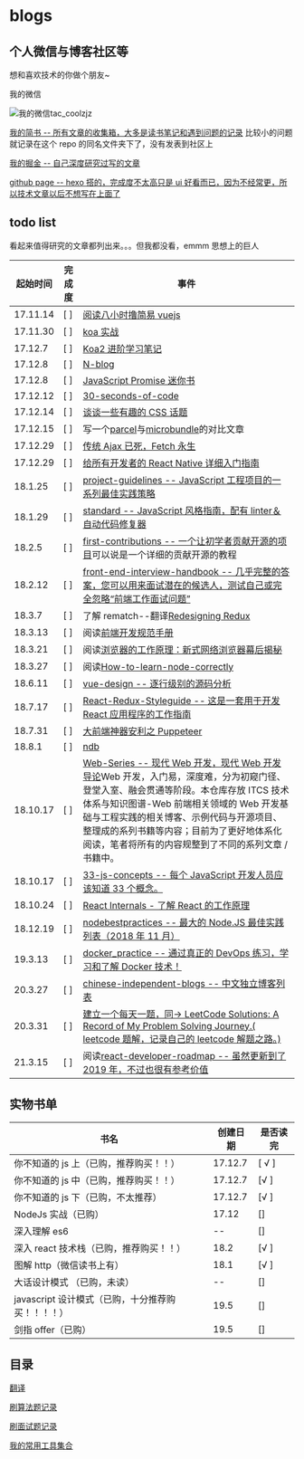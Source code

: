 # blogs

## 个人微信与博客社区等

想和喜欢技术的你做个朋友~

我的微信

![我的微信tac_coolzjz](http://chuantu.biz/t6/351/1533093799x-1404755510.png)

[我的简书 -- 所有文章的收集箱，大多是读书笔记和遇到问题的记录](https://www.jianshu.com/u/5ed1bc7b3716)
比较小的问题就记录在这个 repo 的同名文件夹下了，没有发表到社区上

[我的掘金 -- 自己深度研究过写的文章](https://juejin.im/user/59acca62518825242238ffe9/posts)

[github page -- hexo 搭的，完成度不太高只是 ui 好看而已，因为不经常更，所以技术文章以后不想写在上面了](https://mytac.github.io/)

## todo list

看起来值得研究的文章都列出来。。。但我都没看，emmm 思想上的巨人

| 起始时间 | 完成度 | 事件                                                                                                                                                                                                                                                                                                                                                                        |
| -------- | ------ | --------------------------------------------------------------------------------------------------------------------------------------------------------------------------------------------------------------------------------------------------------------------------------------------------------------------------------------------------------------------------- |
| 17.11.14 | [ ]    | [阅读八小时撸简易 vuejs](http://blog.csdn.net/lihongxun945/article/category/7259172)                                                                                                                                                                                                                                                                                        |
| 17.11.30 | [ ]    | [koa 实战](http://book.apebook.org/minghe/koa-action/start/debug.html)                                                                                                                                                                                                                                                                                                      |
| 17.12.7  | [ ]    | [Koa2 进阶学习笔记](https://chenshenhai.github.io/koa2-note/)                                                                                                                                                                                                                                                                                                               |
| 17.12.8  | [ ]    | [N-blog](https://github.com/nswbmw/N-blog)                                                                                                                                                                                                                                                                                                                                  |
| 17.12.8  | [ ]    | [JavaScript Promise 迷你书](http://liubin.org/promises-book/)                                                                                                                                                                                                                                                                                                               |
| 17.12.12 | [ ]    | [30-seconds-of-code](https://github.com/Chalarangelo/30-seconds-of-code)                                                                                                                                                                                                                                                                                                    |
| 17.12.14 | [ ]    | [谈谈一些有趣的 CSS 话题](https://github.com/chokcoco/iCSS)                                                                                                                                                                                                                                                                                                                 |
| 17.12.15 | [ ]    | 写一个[parcel](https://github.com/parcel-bundler/parcel)与[microbundle](https://github.com/developit/microbundle)的对比文章                                                                                                                                                                                                                                                 |
| 17.12.29 | [ ]    | [传统 Ajax 已死，Fetch 永生](https://segmentfault.com/a/1190000003810652)                                                                                                                                                                                                                                                                                                   |
| 17.12.29 | [ ]    | [给所有开发者的 React Native 详细入门指南](https://juejin.im/post/5898388b128fe1006cb943e3#heading-9)                                                                                                                                                                                                                                                                       |
| 18.1.25  | [ ]    | [project-guidelines -- JavaScript 工程项目的一系列最佳实践策略](https://github.com/wearehive/project-guidelines/blob/master/README-zh.md#consistent-dev-environments)                                                                                                                                                                                                       |
| 18.1.29  | [ ]    | [standard -- JavaScript 风格指南，配有 linter＆自动代码修复器](https://github.com/standard/standard/blob/master/docs/README-zhcn.md)                                                                                                                                                                                                                                        |
| 18.2.5   | [ ]    | [first-contributions -- 一个让初学者贡献开源的项目](https://github.com/Roshanjossey/first-contributions)可以说是一个详细的贡献开源的教程                                                                                                                                                                                                                                    |
| 18.2.12  | [ ]    | [front-end-interview-handbook -- 几乎完整的答案，您可以用来面试潜在的候选人，测试自己或完全忽略“前端工作面试问题”](https://github.com/yangshun/front-end-interview-handbook)                                                                                                                                                                                                |
| 18.3.7   | [ ]    | 了解 rematch--翻译[Redesigning Redux](https://hackernoon.com/redesigning-redux-b2baee8b8a38)                                                                                                                                                                                                                                                                                |
| 18.3.13  | [ ]    | 阅读[前端开发规范手册](https://github.com/jawil/blog/issues/4#issuecomment-372111231)                                                                                                                                                                                                                                                                                       |
| 18.3.21  | [ ]    | 阅读[浏览器的工作原理：新式网络浏览器幕后揭秘](https://www.html5rocks.com/zh/tutorials/internals/howbrowserswork/)                                                                                                                                                                                                                                                          |
| 18.3.27  | [ ]    | 阅读[How-to-learn-node-correctly](https://github.com/i5ting/How-to-learn-node-correctly/)                                                                                                                                                                                                                                                                                   |
| 18.6.11  | [ ]    | [vue-design -- 逐行级别的源码分析 ](https://github.com/HcySunYang/vue-design)                                                                                                                                                                                                                                                                                               |
| 18.7.17  | [ ]    | [React-Redux-Styleguide -- 这是一套用于开发 React 应用程序的工作指南](https://github.com/iraycd/React-Redux-Styleguide)                                                                                                                                                                                                                                                     |
| 18.7.31  | [ ]    | [大前端神器安利之 Puppeteer](https://jeffjade.com/2017/12/17/134-kinds-of-toss-using-puppeteer/)                                                                                                                                                                                                                                                                            |
| 18.8.1   | [ ]    | [ndb](https://github.com/GoogleChromeLabs/ndb)                                                                                                                                                                                                                                                                                                                              |
| 18.10.17 | [ ]    | [Web-Series -- 现代 Web 开发，现代 Web 开发导论](https://github.com/wxyyxc1992/Web-Series)Web 开发，入门易，深度难，分为初窥门径、登堂入室、融会贯通等阶段。本仓库存放 ITCS 技术体系与知识图谱-Web 前端相关领域的 Web 开发基础与工程实践的相关博客、示例代码与开源项目、整理成的系列书籍等内容；目前为了更好地体系化阅读，笔者将所有的内容规整到了不同的系列文章 / 书籍中。 |
| 18.10.17 | [ ]    | [33-js-concepts -- 每个 JavaScript 开发人员应该知道 33 个概念。](https://github.com/leonardomso/33-js-concepts)                                                                                                                                                                                                                                                             |
| 18.10.24 | [ ]    | [React Internals - 了解 React 的工作原理](http://www.mattgreer.org/articles/react-internals-part-one-basic-rendering/)                                                                                                                                                                                                                                                      |
| 18.12.19 | [ ]    | [nodebestpractices -- 最大的 Node.JS 最佳实践列表（2018 年 11 月）](https://github.com/i0natan/nodebestpractices)                                                                                                                                                                                                                                                           |
| 19.3.13  | [ ]    | [docker_practice -- 通过真正的 DevOps 练习，学习和了解 Docker 技术！](https://github.com/yeasy/docker_practice)                                                                                                                                                                                                                                                             |
| 20.3.27  | [ ]    | [chinese-independent-blogs -- 中文独立博客列表](https://github.com/timqian/chinese-independent-blogs)                                                                                                                                                                                                                                                                       |
| 20.3.31  | [ ]    | [建立一个每天一题，同-> LeetCode Solutions: A Record of My Problem Solving Journey.( leetcode 题解，记录自己的 leetcode 解题之路。) ](https://github.com/azl397985856/leetcode)                                                                                                                                                                                             |
| 21.3.15  | [ ]    | 阅读[react-developer-roadmap -- 虽然更新到了 2019 年，不过也很有参考价值](https://github.com/adam-golab/react-developer-roadmap/blob/master/README-CN.md)                                                                                                                                                                                                                   |

## 实物书单

| 书名                                              | 创建日期 | 是否读完 |
| ------------------------------------------------- | -------- | -------- |
| 你不知道的 js 上（已购，推荐购买！！）            | 17.12.7  | [ √ ]    |
| 你不知道的 js 中（已购，推荐购买！！）            | 17.12.7  | [√ ]     |
| 你不知道的 js 下（已购，不太推荐）                | 17.12.7  | [√ ]     |
| NodeJs 实战（已购）                               | 17.12    | []       |
| 深入理解 es6                                      | --       | []       |
| 深入 react 技术栈（已购，推荐购买！！）           | 18.2     | [√ ]     |
| 图解 http（微信读书上有）                         | 18.1     | [√ ]     |
| 大话设计模式 （已购，未读）                       | --       | []       |
| javascript 设计模式（已购，十分推荐购买！！！！） | 19.5     | []       |
| 剑指 offer（已购）                                | 19.5     | []       |

## 目录

[翻译](https://github.com/mytac/blogs/tree/master/%E7%BF%BB%E8%AF%91)

[刷算法题记录](https://github.com/mytac/blogs/tree/master/%E5%88%B7%E9%A2%98)

[刷面试题记录](https://github.com/mytac/blogs/blob/master/%E9%9D%A2%E8%AF%95%E9%A2%98/%E7%9B%AE%E5%BD%95.md)

[我的常用工具集合](https://github.com/mytac/blogs/blob/master/%E9%81%87%E5%88%B0%E7%9A%84%E9%97%AE%E9%A2%98/%E6%88%91%E7%9A%84%E5%B7%A5%E5%85%B7%E9%9B%86.md)

